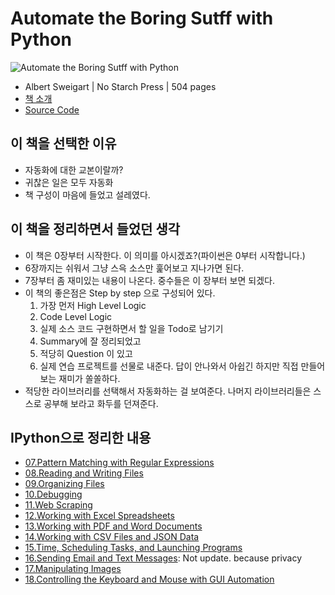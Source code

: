 # Automate the Boring Sutff with Python

![Automate the Boring Sutff with Python](http://ecx.images-amazon.com/images/I/51opdSMPVJL.jpg)
- Albert Sweigart | No Starch Press | 504 pages
- [책 소개](https://automatetheboringstuff.com/)
- [Source Code](http://www.nostarch.com/download/Automate_the_Boring_Stuff_onlinematerials.zip)

## 이 책을 선택한 이유

- 자동화에 대한 교본이랄까?
- 귀찮은 일은 모두 자동화
- 책 구성이 마음에 들었고 설레였다.

## 이 책을 정리하면서 들었던 생각

- 이 책은 0장부터 시작한다. 이 의미를 아시겠죠?(파이썬은 0부터 시작합니다.)
- 6장까지는 쉬워서 그냥 스윽 소스만 훑어보고 지나가면 된다.
- 7장부터 좀 재미있는 내용이 나온다. 중수들은 이 장부터 보면 되겠다.
- 이 책의 좋은점은 Step by step 으로 구성되어 있다.
  1. 가장 먼저 High Level Logic
  2. Code Level Logic
  3. 실제 소스 코드 구현하면서 할 일을 Todo로 남기기
  4. Summary에 잘 정리되었고
  5. 적당히 Question 이 있고
  6. 실제 연습 프로젝트를 선물로 내준다. 답이 안나와서 아쉽긴 하지만 직접 만들어보는 재미가 쏠쏠하다. 
- 적당한 라이브러리를 선택해서 자동화하는 걸 보여준다. 나머지 라이브러리들은 스스로 공부해 보라고 화두를 던져준다.

## IPython으로 정리한 내용

- [07.Pattern Matching with Regular Expressions](https://github.com/re4lfl0w/ipython/blob/master/books/Automate_the_Boring_Sutff_with_Python/ch07.ipynb)
- [08.Reading and Writing Files](https://github.com/re4lfl0w/ipython/blob/master/books/Automate_the_Boring_Sutff_with_Python/ch08.ipynb)
- [09.Organizing Files](https://github.com/re4lfl0w/ipython/blob/master/books/Automate_the_Boring_Sutff_with_Python/ch09.ipynb)
- [10.Debugging](https://github.com/re4lfl0w/ipython/blob/master/books/Automate_the_Boring_Sutff_with_Python/ch10.ipynb)
- [11.Web Scraping](https://github.com/re4lfl0w/ipython/blob/master/books/Automate_the_Boring_Sutff_with_Python/ch11.ipynb)
- [12.Working with Excel Spreadsheets](https://github.com/re4lfl0w/ipython/blob/master/books/Automate_the_Boring_Sutff_with_Python/ch12.ipynb)
- [13.Working with PDF and Word Documents](https://github.com/re4lfl0w/ipython/blob/master/books/Automate_the_Boring_Sutff_with_Python/ch13.ipynb)
- [14.Working with CSV Files and JSON Data](https://github.com/re4lfl0w/ipython/blob/master/books/Automate_the_Boring_Sutff_with_Python/ch14.ipynb)
- [15.Time, Scheduling Tasks, and Launching Programs](https://github.com/re4lfl0w/ipython/blob/master/books/Automate_the_Boring_Sutff_with_Python/ch15.ipynb)
- [16.Sending Email and Text Messages](https://github.com/re4lfl0w/ipython/blob/master/books/Automate_the_Boring_Sutff_with_Python/ch16.ipynb): Not update. because privacy
- [17.Manipulating Images](https://github.com/re4lfl0w/ipython/blob/master/books/Automate_the_Boring_Sutff_with_Python/ch17.ipynb)
- [18.Controlling the Keyboard and Mouse with GUI Automation](https://github.com/re4lfl0w/ipython/blob/master/books/Automate_the_Boring_Sutff_with_Python/ch18.ipynb)